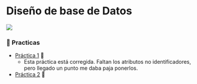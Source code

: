 # Diseño de base de Datos 
![](https://66.media.tumblr.com/8c34d2497f98030038765399a295c7f6/tumblr_pkfa9pUxkR1xia4jgo7_250.png)

### :closed_book: Practicas
* [Práctica 1](https://github.com/LetiziaPBallestero/DBD-2022/tree/main/Pr%C3%A1ctica%201)  :ledger:
  * Esta práctica está corregida. Faltan los atributos no identificadores, pero llegado un punto me daba paja ponerlos. 
* [Práctica 2](https://github.com/LetiziaPBallestero/DBD-2022/tree/main/Pr%C3%A1ctica%202)  :ledger:
